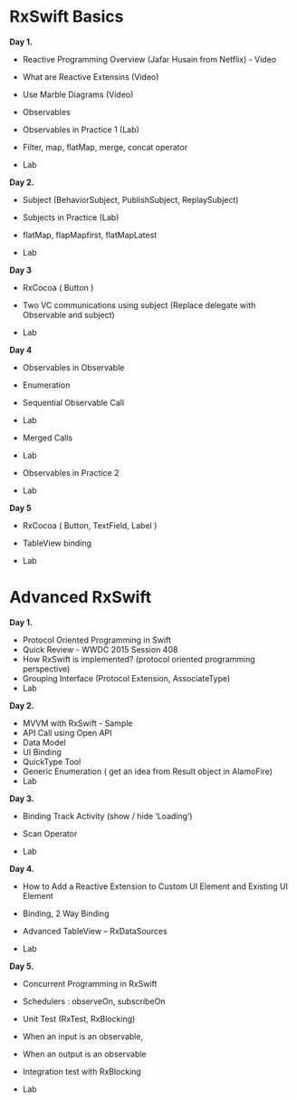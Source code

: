 
# RxSwift Basics
**Day 1.**

- Reactive Programming Overview (Jafar Husain from Netflix) - Video

- What are Reactive Extensins (Video)

- Use Marble Diagrams (Video)

- Observables

- Observables in Practice 1 (Lab)

- Filter, map, flatMap, merge, concat operator

- Lab

**Day 2.**

- Subject (BehaviorSubject, PublishSubject, ReplaySubject)

- Subjects in Practice (Lab)

- flatMap, flapMapfirst, flatMapLatest

- Lab

**Day 3**


- RxCocoa ( Button )

- Two VC communications using subject (Replace delegate with Observable and subject)

- Lab

**Day 4**


- Observables in Observable

- Enumeration

- Sequential Observable Call

- Lab

- Merged Calls

- Lab

- Observables in Practice 2

- Lab

**Day 5**


- RxCocoa ( Button, TextField, Label )

- TableView binding

- Lab




# Advanced RxSwift



**Day 1.**

- Protocol Oriented Programming in Swift
- Quick Review - WWDC 2015 Session 408
- How RxSwift is implemented? 
  (protocol oriented programming perspective)
- Grouping Interface (Protocol Extension, AssociateType)
- Lab

**Day 2.**

- MVVM with RxSwift - Sample
- API Call using Open API
- Data Model
- UI Binding
- QuickType Tool
- Generic Enumeration ( get an idea from Result object in AlamoFire)
- Lab


**Day 3.**

- Binding Track Activity (show / hide ‘Loading’)

- Scan Operator

- Lab


**Day 4.**

- How to Add a Reactive Extension to Custom UI Element and Existing UI Element

- Binding, 2 Way Binding

- Advanced TableView – RxDataSources

- Lab


**Day 5.**

- Concurrent Programming  in RxSwift

- Schedulers : observeOn, subscribeOn

- Unit Test (RxTest, RxBlocking)

- When an input is an observable,

- When an output is an observable

- Integration test with RxBlocking

- Lab
